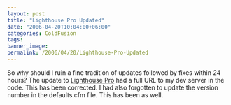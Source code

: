 ```yaml
---
layout: post
title: "Lighthouse Pro Updated"
date: "2006-04-20T10:04:00+06:00"
categories: ColdFusion 
tags: 
banner_image: 
permalink: /2006/04/20/Lighthouse-Pro-Updated
---
```


So why should I ruin a fine tradition of updates followed by fixes within 24 hours? The update to <a href="http://ray.camdenfamily.com/projects/lhp">Lighthouse Pro</a> had a full URL to my dev server in the code. This has been corrected. I had also forgotten to update the version number in the defaults.cfm file. This has been as well.